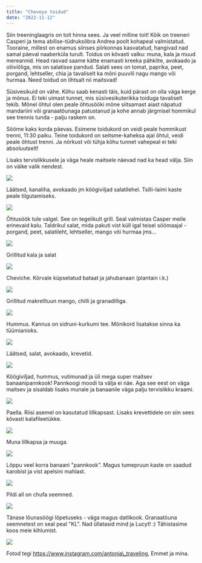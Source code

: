 ```yaml
---
title: "Cheveyo toidud"
date: "2022-11-12"
---
```


Siin treeninglaagris on toit hinna sees. Ja veel milline toit! Kõik on treeneri Casperi ja tema abilise-tüdruksõbra Andrea poolt kohapeal valmistatud. Tooraine, millest on enamus siinses piirkonnas kasvatatud, hangivad nad samal päeval naaberküla turult. Toidus on kõvasti valku: muna, kala ja muud mereannid. Head rasvad saame kätte enamasti kreeka pähklite, avokaado ja oliiviõliga, mis on salatisse pandud. Salati sees on tomat, paprika, peet, porgand, lehtseller, chia ja tavaliselt ka mõni puuvili nagu mango või hurmaa. Need toidud on lihtsalt nii maitsvad!

Süsivesikuid on vähe. Kõhu saab kenasti täis, kuid pärast on olla väga kerge ja mõnus. Ei teki uimast tunnet, mis süsivesikuterikka toiduga tavaliselt tekib. Mõnel õhtul olen peale õhtusööki mõne siitsamast aiast näpatud mandariini või granaatõunaga patustanud ja kohe annab järgmisel hommikul see trennis tunda - palju raskem on.

Sööme kaks korda päevas. Esimene toidukord on veidi peale hommikust trenni, 11:30 paiku. Teine toidukord on seitsme-kaheksa ajal õhtul, veidi peale õhtust trenni. Ja nõrkust või tühja kõhu tunnet vahepeal ei teki absoluutselt!

Lisaks tervislikkusele ja väga heale maitsele näevad nad ka head välja. Siin on väike valik nendest.

[![](/images/53f34799-903e-448d-b5ed-69122c7392d9.jpg?w=768)](/images/53f34799-903e-448d-b5ed-69122c7392d9.jpg)

Läätsed, kanaliha, avokaado jm köögiviljad salatilehel. Tsilli-laimi kaste peale tilgutamiseks.

[![](/images/7577b37d-a5cf-464d-b283-0dd549d7e664.jpg?w=768)](/images/7577b37d-a5cf-464d-b283-0dd549d7e664.jpg)

Õhtusöök tule valgel. See on tegelikult grill. Seal valmistas Casper meile erinevaid kalu. Taldrikul salat, mida pakuti vist küll igal teisel söömaajal - porgand, peet, salatileht, lehtseller, mango või hurmaa jms...

[![](/images/aada2f7b-973b-44c1-ba70-9ef9dc8e5656.jpg?w=768)](/images/aada2f7b-973b-44c1-ba70-9ef9dc8e5656.jpg)

Grillitud kala ja salat

[![](/images/2d4ad018-8221-4ee0-aeb6-3aa69abd50d5.jpg?w=768)](/images/2d4ad018-8221-4ee0-aeb6-3aa69abd50d5.jpg)

Cheviche. Kõrvale küpsetatud bataat ja jahubanaan (plantain i.k.)

[![](/images/5edb347d-8450-41ac-9108-be1c82b186d5.jpg?w=768)](/images/5edb347d-8450-41ac-9108-be1c82b186d5.jpg)

Grillitud makrelltuun mango, chilli ja granadilliga.

[![](/images/76e761fb-a1d1-40f0-b2bc-42a39395810b.jpg?w=1024)](/images/76e761fb-a1d1-40f0-b2bc-42a39395810b.jpg)

Hummus. Kannus on sidruni-kurkumi tee. Mõnikord lisatakse sinna ka tüümianioks.

[![](/images/294df959-c021-42f7-93ad-a241205579bd.jpg?w=768)](/images/294df959-c021-42f7-93ad-a241205579bd.jpg)

Läätsed, salat, avokaado, krevetid.

[![](/images/555f9405-c904-4d6a-8b2b-c65e368cab4e.jpg?w=1024)](/images/555f9405-c904-4d6a-8b2b-c65e368cab4e.jpg)

Köögiviljad, hummus, vutimunad ja üli mega super maitsev banaanipannkook! Pannkoogi moodi ta välja ei näe. Aga see eest on väga maitsev ja sisaldab lisaks munale ja banaanile väga palju tervislikku kraami.

[![](/images/752d971c-1cfe-4c8a-b4b0-9d2e1e8148e3.jpg?w=768)](/images/752d971c-1cfe-4c8a-b4b0-9d2e1e8148e3.jpg)

Paella. Riisi asemel on kasutatud lillkapsast. Lisaks krevettidele on siin sees kõvasti kalafileetükke.

[![](/images/d2d90cd9-3dd6-4e3c-b1b2-e0b96717710f.jpg?w=768)](/images/d2d90cd9-3dd6-4e3c-b1b2-e0b96717710f.jpg)

Muna lillkapsa ja muuga.

[![](/images/be8194da-1eea-4e5f-b62e-347b2e8d11fa.jpg?w=1024)](/images/be8194da-1eea-4e5f-b62e-347b2e8d11fa.jpg)

Lõppu veel korra banaani "pannkook". Magus tumepruun kaste on saadud karobist ja vist apelsini mahlast.

[![](/images/screenshot-2022-11-12-at-13.54.27.png?w=614)](/images/screenshot-2022-11-12-at-13.54.27.png)

Pildi all on chufa seemned.

[![](/images/screenshot-2022-11-12-at-13.54.11.png?w=1024)](/images/screenshot-2022-11-12-at-13.54.11.png)

Tänase lõunasöögi lõpetuseks - väga magus datlikook. Granaatõuna seemnetest on seal peal "KL". Nad üllatasid mind ja Lucyt! :) Tähistasime koos meie kihlumist.

[![](/images/screenshot-2022-11-12-at-13.55.21.png?w=1024)](/images/screenshot-2022-11-12-at-13.55.21.png)

Fotod tegi https://www.instagram.com/antonia\_traveling, Emmet ja mina.
